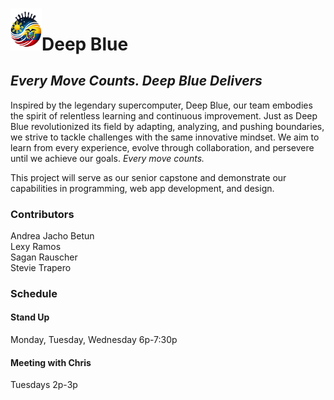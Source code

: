 # <img src="logo.png" alt="Deep Blue Logo" width="50">**Deep Blue**
## *Every Move Counts. Deep Blue Delivers*

Inspired by the legendary supercomputer, Deep Blue, our team embodies the spirit of relentless learning and continuous improvement. Just as Deep Blue revolutionized its field by adapting, analyzing, and pushing boundaries, we strive to tackle challenges with the same innovative mindset. We aim to learn from every experience, evolve through collaboration, and persevere until we achieve our goals. *Every move counts.*

This project will serve as our senior capstone and demonstrate our capabilities in programming, web app development, and design. 

### Contributors
Andrea Jacho Betun  
Lexy Ramos  
Sagan Rauscher  
Stevie Trapero  

### Schedule 
#### Stand Up
Monday, Tuesday, Wednesday 6p-7:30p

#### Meeting with Chris
Tuesdays 2p-3p
